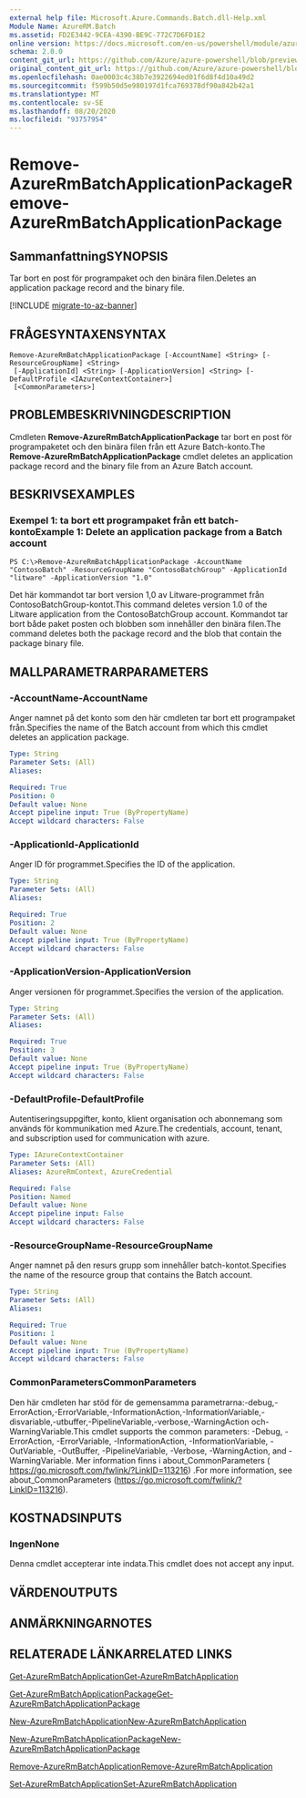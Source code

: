 ```yaml
---
external help file: Microsoft.Azure.Commands.Batch.dll-Help.xml
Module Name: AzureRM.Batch
ms.assetid: FD2E3442-9CEA-4390-BE9C-772C7D6FD1E2
online version: https://docs.microsoft.com/en-us/powershell/module/azurerm.batch/remove-azurermbatchapplicationpackage
schema: 2.0.0
content_git_url: https://github.com/Azure/azure-powershell/blob/preview/src/ResourceManager/AzureBatch/Commands.Batch/help/Remove-AzureRmBatchApplicationPackage.md
original_content_git_url: https://github.com/Azure/azure-powershell/blob/preview/src/ResourceManager/AzureBatch/Commands.Batch/help/Remove-AzureRmBatchApplicationPackage.md
ms.openlocfilehash: 0ae0003c4c38b7e3922694ed01f6d8f4d10a49d2
ms.sourcegitcommit: f599b50d5e980197d1fca769378df90a842b42a1
ms.translationtype: MT
ms.contentlocale: sv-SE
ms.lasthandoff: 08/20/2020
ms.locfileid: "93757954"
---
```

# <span data-ttu-id="5b366-101">Remove-AzureRmBatchApplicationPackage</span><span class="sxs-lookup"><span data-stu-id="5b366-101">Remove-AzureRmBatchApplicationPackage</span></span>

## <span data-ttu-id="5b366-102">Sammanfattning</span><span class="sxs-lookup"><span data-stu-id="5b366-102">SYNOPSIS</span></span>
<span data-ttu-id="5b366-103">Tar bort en post för programpaket och den binära filen.</span><span class="sxs-lookup"><span data-stu-id="5b366-103">Deletes an application package record and the binary file.</span></span>

[!INCLUDE [migrate-to-az-banner](../../includes/migrate-to-az-banner.md)]

## <span data-ttu-id="5b366-104">FRÅGESYNTAXEN</span><span class="sxs-lookup"><span data-stu-id="5b366-104">SYNTAX</span></span>

```
Remove-AzureRmBatchApplicationPackage [-AccountName] <String> [-ResourceGroupName] <String>
 [-ApplicationId] <String> [-ApplicationVersion] <String> [-DefaultProfile <IAzureContextContainer>]
 [<CommonParameters>]
```

## <span data-ttu-id="5b366-105">PROBLEMBESKRIVNING</span><span class="sxs-lookup"><span data-stu-id="5b366-105">DESCRIPTION</span></span>
<span data-ttu-id="5b366-106">Cmdleten **Remove-AzureRmBatchApplicationPackage** tar bort en post för programpaketet och den binära filen från ett Azure Batch-konto.</span><span class="sxs-lookup"><span data-stu-id="5b366-106">The **Remove-AzureRmBatchApplicationPackage** cmdlet deletes an application package record and the binary file from an Azure Batch account.</span></span>

## <span data-ttu-id="5b366-107">BESKRIVS</span><span class="sxs-lookup"><span data-stu-id="5b366-107">EXAMPLES</span></span>

### <span data-ttu-id="5b366-108">Exempel 1: ta bort ett programpaket från ett batch-konto</span><span class="sxs-lookup"><span data-stu-id="5b366-108">Example 1: Delete an application package from a Batch account</span></span>
```
PS C:\>Remove-AzureRmBatchApplicationPackage -AccountName "ContosoBatch" -ResourceGroupName "ContosoBatchGroup" -ApplicationId "litware" -ApplicationVersion "1.0"
```

<span data-ttu-id="5b366-109">Det här kommandot tar bort version 1,0 av Litware-programmet från ContosoBatchGroup-kontot.</span><span class="sxs-lookup"><span data-stu-id="5b366-109">This command deletes version 1.0 of the Litware application from the ContosoBatchGroup account.</span></span>
<span data-ttu-id="5b366-110">Kommandot tar bort både paket posten och blobben som innehåller den binära filen.</span><span class="sxs-lookup"><span data-stu-id="5b366-110">The command deletes both the package record and the blob that contain the package binary file.</span></span>

## <span data-ttu-id="5b366-111">MALLPARAMETRAR</span><span class="sxs-lookup"><span data-stu-id="5b366-111">PARAMETERS</span></span>

### <span data-ttu-id="5b366-112">-AccountName</span><span class="sxs-lookup"><span data-stu-id="5b366-112">-AccountName</span></span>
<span data-ttu-id="5b366-113">Anger namnet på det konto som den här cmdleten tar bort ett programpaket från.</span><span class="sxs-lookup"><span data-stu-id="5b366-113">Specifies the name of the Batch account from which this cmdlet deletes an application package.</span></span>

```yaml
Type: String
Parameter Sets: (All)
Aliases: 

Required: True
Position: 0
Default value: None
Accept pipeline input: True (ByPropertyName)
Accept wildcard characters: False
```

### <span data-ttu-id="5b366-114">-ApplicationId</span><span class="sxs-lookup"><span data-stu-id="5b366-114">-ApplicationId</span></span>
<span data-ttu-id="5b366-115">Anger ID för programmet.</span><span class="sxs-lookup"><span data-stu-id="5b366-115">Specifies the ID of the application.</span></span>

```yaml
Type: String
Parameter Sets: (All)
Aliases: 

Required: True
Position: 2
Default value: None
Accept pipeline input: True (ByPropertyName)
Accept wildcard characters: False
```

### <span data-ttu-id="5b366-116">-ApplicationVersion</span><span class="sxs-lookup"><span data-stu-id="5b366-116">-ApplicationVersion</span></span>
<span data-ttu-id="5b366-117">Anger versionen för programmet.</span><span class="sxs-lookup"><span data-stu-id="5b366-117">Specifies the version of the application.</span></span>

```yaml
Type: String
Parameter Sets: (All)
Aliases: 

Required: True
Position: 3
Default value: None
Accept pipeline input: True (ByPropertyName)
Accept wildcard characters: False
```

### <span data-ttu-id="5b366-118">-DefaultProfile</span><span class="sxs-lookup"><span data-stu-id="5b366-118">-DefaultProfile</span></span>
<span data-ttu-id="5b366-119">Autentiseringsuppgifter, konto, klient organisation och abonnemang som används för kommunikation med Azure.</span><span class="sxs-lookup"><span data-stu-id="5b366-119">The credentials, account, tenant, and subscription used for communication with azure.</span></span>

```yaml
Type: IAzureContextContainer
Parameter Sets: (All)
Aliases: AzureRmContext, AzureCredential

Required: False
Position: Named
Default value: None
Accept pipeline input: False
Accept wildcard characters: False
```

### <span data-ttu-id="5b366-120">-ResourceGroupName</span><span class="sxs-lookup"><span data-stu-id="5b366-120">-ResourceGroupName</span></span>
<span data-ttu-id="5b366-121">Anger namnet på den resurs grupp som innehåller batch-kontot.</span><span class="sxs-lookup"><span data-stu-id="5b366-121">Specifies the name of the resource group that contains the Batch account.</span></span>

```yaml
Type: String
Parameter Sets: (All)
Aliases: 

Required: True
Position: 1
Default value: None
Accept pipeline input: True (ByPropertyName)
Accept wildcard characters: False
```

### <span data-ttu-id="5b366-122">CommonParameters</span><span class="sxs-lookup"><span data-stu-id="5b366-122">CommonParameters</span></span>
<span data-ttu-id="5b366-123">Den här cmdleten har stöd för de gemensamma parametrarna:-debug,-ErrorAction,-ErrorVariable,-InformationAction,-InformationVariable,-disvariable,-utbuffer,-PipelineVariable,-verbose,-WarningAction och-WarningVariable.</span><span class="sxs-lookup"><span data-stu-id="5b366-123">This cmdlet supports the common parameters: -Debug, -ErrorAction, -ErrorVariable, -InformationAction, -InformationVariable, -OutVariable, -OutBuffer, -PipelineVariable, -Verbose, -WarningAction, and -WarningVariable.</span></span> <span data-ttu-id="5b366-124">Mer information finns i about_CommonParameters ( https://go.microsoft.com/fwlink/?LinkID=113216) .</span><span class="sxs-lookup"><span data-stu-id="5b366-124">For more information, see about_CommonParameters (https://go.microsoft.com/fwlink/?LinkID=113216).</span></span>

## <span data-ttu-id="5b366-125">KOSTNADS</span><span class="sxs-lookup"><span data-stu-id="5b366-125">INPUTS</span></span>

### <span data-ttu-id="5b366-126">Ingen</span><span class="sxs-lookup"><span data-stu-id="5b366-126">None</span></span>
<span data-ttu-id="5b366-127">Denna cmdlet accepterar inte indata.</span><span class="sxs-lookup"><span data-stu-id="5b366-127">This cmdlet does not accept any input.</span></span>

## <span data-ttu-id="5b366-128">VÄRDEN</span><span class="sxs-lookup"><span data-stu-id="5b366-128">OUTPUTS</span></span>

## <span data-ttu-id="5b366-129">ANMÄRKNINGAR</span><span class="sxs-lookup"><span data-stu-id="5b366-129">NOTES</span></span>

## <span data-ttu-id="5b366-130">RELATERADE LÄNKAR</span><span class="sxs-lookup"><span data-stu-id="5b366-130">RELATED LINKS</span></span>

[<span data-ttu-id="5b366-131">Get-AzureRmBatchApplication</span><span class="sxs-lookup"><span data-stu-id="5b366-131">Get-AzureRmBatchApplication</span></span>](./Get-AzureRmBatchApplication.md)

[<span data-ttu-id="5b366-132">Get-AzureRmBatchApplicationPackage</span><span class="sxs-lookup"><span data-stu-id="5b366-132">Get-AzureRmBatchApplicationPackage</span></span>](./Get-AzureRmBatchApplicationPackage.md)

[<span data-ttu-id="5b366-133">New-AzureRmBatchApplication</span><span class="sxs-lookup"><span data-stu-id="5b366-133">New-AzureRmBatchApplication</span></span>](./New-AzureRmBatchApplication.md)

[<span data-ttu-id="5b366-134">New-AzureRmBatchApplicationPackage</span><span class="sxs-lookup"><span data-stu-id="5b366-134">New-AzureRmBatchApplicationPackage</span></span>](./New-AzureRmBatchApplicationPackage.md)

[<span data-ttu-id="5b366-135">Remove-AzureRmBatchApplication</span><span class="sxs-lookup"><span data-stu-id="5b366-135">Remove-AzureRmBatchApplication</span></span>](./Remove-AzureRmBatchApplication.md)

[<span data-ttu-id="5b366-136">Set-AzureRmBatchApplication</span><span class="sxs-lookup"><span data-stu-id="5b366-136">Set-AzureRmBatchApplication</span></span>](./Set-AzureRmBatchApplication.md)


